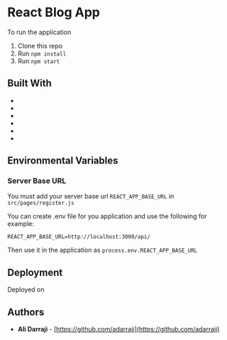 # React Blog App

To run the application

1. Clone this repo
2. Run `npm install`
3. Run `npm start`

## Built With

* 
* 
* 
* 
* 
* 

## Environmental Variables

### Server Base URL

You must add your server base url `REACT_APP_BASE_URL` in `src/pages/register.js`

You can create .env file for you application and use the following for example:

`REACT_APP_BASE_URL=http://localhost:3000/api/`

Then use it in the application as  `process.env.REACT_APP_BASE_URL`


## Deployment
Deployed on 


## Authors

- **Ali Darraji** - [https://github.com/adarraji](https://github.com/adarraji)
